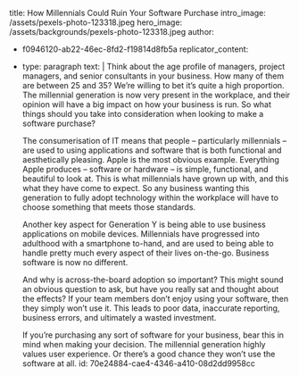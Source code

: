 title: How Millennials Could Ruin Your Software Purchase
intro_image: /assets/pexels-photo-123318.jpeg
hero_image: /assets/backgrounds/pexels-photo-123318.jpeg
author:
  - f0946120-ab22-46ec-8fd2-f19814d8fb5a
replicator_content:
  - 
    type: paragraph
    text: |
      Think about the age profile of managers, project managers, and senior consultants in your business. How many of them are between 25 and 35? We’re willing to bet it’s quite a high proportion. The millennial generation is now very present in the workplace, and their opinion will have a big impact on how your business is run. So what things should you take into consideration when looking to make a software purchase?
      
      The consumerisation of IT means that people – particularly millennials – are used to using applications and software that is both functional and aesthetically pleasing. Apple is the most obvious example. Everything Apple produces – software or hardware – is simple, functional, and beautiful to look at. This is what millennials have grown up with, and this what they have come to expect. So any business wanting this generation to fully adopt technology within the workplace will have to choose something that meets those standards.
      
      Another key aspect for Generation Y is being able to use business applications on mobile devices. Millennials have progressed into adulthood with a smartphone to-hand, and are used to being able to handle pretty much every aspect of their lives on-the-go. Business software is now no different.
      
      And why is across-the-board adoption so important? This might sound an obvious question to ask, but have you really sat and thought about the effects? If your team members don’t enjoy using your software, then they simply won’t use it. This leads to poor data, inaccurate reporting, business errors, and ultimately a wasted investment.
      
      If you’re purchasing any sort of software for your business, bear this in mind when making your decision. The millennial generation highly values user experience. Or there’s a good chance they won’t use the software at all.
id: 70e24884-cae4-4346-a410-08d2dd9958cc

